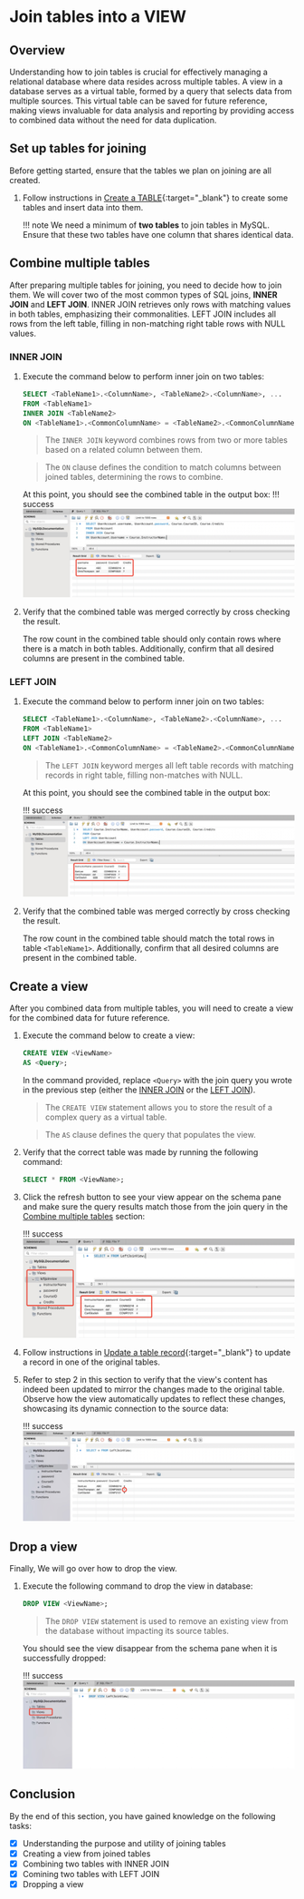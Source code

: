 # Join tables into a VIEW



## Overview
Understanding how to join tables is crucial for effectively managing a relational database where data resides across multiple tables. A view in a database serves as a virtual table, formed by a query that selects data from multiple sources. This virtual table can be saved for future reference, making views invaluable for data analysis and reporting by providing access to combined data without the need for data duplication.


## Set up tables for joining
Before getting started, ensure that the tables we plan on joining are all created. 

1. Follow instructions in [Create a TABLE](task1.md#create-a-table){:target="_blank"} to create some tables and insert data into them.

    !!! note
        We need a minimum of **two tables** to join tables in MySQL. Ensure that these two tables have one column that shares identical data.


## Combine multiple tables
After preparing multiple tables for joining, you need to decide how to join them. We will cover two of the most common types of SQL joins, **INNER JOIN** and **LEFT JOIN**. INNER JOIN retrieves only rows with matching values in both tables, emphasizing their commonalities. LEFT JOIN includes all rows from the left table, filling in non-matching right table rows with NULL values.

### INNER JOIN
1. Execute the command below to perform inner join on two tables:
    ``` sql
    SELECT <TableName1>.<ColumnName>, <TableName2>.<ColumnName>, ...  
    FROM <TableName1>
    INNER JOIN <TableName2>
    ON <TableName1>.<CommonColumnName> = <TableName2>.<CommonColumnName>, ...;
    ```
    
    > The `INNER JOIN` keyword combines rows from two or more tables based on a related column between them. 

    > The `ON` clause defines the condition to match columns between joined tables, determining the rows to combine.

    At this point, you should see the combined table in the output box:
    !!! success
        ![Inner Join](images/InnerJoin.jpg)

2. Verify that the combined table was merged correctly by cross checking the result. 

    The row count in the combined table should only contain rows where there is a match in both tables. Additionally, confirm that all desired columns are present in the combined table.


### LEFT JOIN
1. Execute the command below to perform inner join on two tables:
    ``` sql
    SELECT <TableName1>.<ColumnName>, <TableName2>.<ColumnName>, ...    
    FROM <TableName1>
    LEFT JOIN <TableName2>
    ON <TableName1>.<CommonColumnName> = <TableName2>.<CommonColumnName>, ...;
    ```

    > The `LEFT JOIN` keyword merges all left table records with matching records in right table, filling non-matches with NULL.

    At this point, you should see the combined table in the output box: 

    !!! success
        ![Image title](images/LeftJoin.jpg)


2. Verify that the combined table was merged correctly by cross checking the result. 

    The row count in the combined table should match the total rows in table `<TableName1>`. Additionally, confirm that all desired columns are present in the combined table.

## Create a view
After you combined data from multiple tables, you will need to create a view for the combined data for future reference. 

1. Execute the command below to create a view:
    ``` sql
    CREATE VIEW <ViewName> 
    AS <Query>;                     
    ```
    In the command provided, replace `<Query>` with the join query you wrote in the previous step (either the [INNER JOIN](#inner-join) or the [LEFT JOIN](#left-join)). 

    > The `CREATE VIEW` statement allows you to store the result of a complex query as a virtual table.

    > The `AS` clause defines the query that populates the view.



2. Verify that the correct table was made by running the following command:
    ``` sql
    SELECT * FROM <ViewName>;       
    ```

3. Click the refresh button to see your view appear on the schema pane and make sure the query results match those from the join query in the [Combine multiple tables](#combine-multiple-tables) section:

    !!! success
        ![Image title](images/CreateView.jpg)

4. Follow instructions in [Update a table record](task1.md#update-a-table-record){:target="_blank"} to update a record in one of the original tables. 

5. Refer to step 2 in this section to verify that the view's content has indeed been updated to mirror the changes made to the original table. Observe how the view automatically updates to reflect these changes, showcasing its dynamic connection to the source data:

    !!! success
        ![Update View](images/UpdateView.jpg)


## Drop a view
Finally, We will go over how to drop the view. 

1. Execute the following command to drop the view in database:
    ``` sql
    DROP VIEW <ViewName>;
    ```

    > The `DROP VIEW` statement is used to remove an existing view from the database without impacting its source tables.

    You should see the view disappear from the schema pane when it is successfully dropped:

    !!! success
        ![Drop View](images/DropView.jpg)



## Conclusion
By the end of this section, you have gained knowledge on the following tasks:

- [x] Understanding the purpose and utility of joining tables
- [x] Creating a view from joined tables
- [x] Combining two tables with INNER JOIN
- [x] Comining two tables with LEFT JOIN
- [x] Dropping a view

